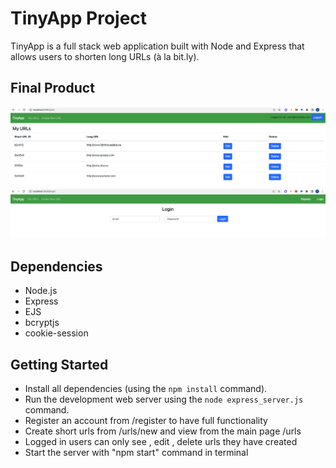 # TinyApp Project

TinyApp is a full stack web application built with Node and Express that allows users to shorten long URLs (à la bit.ly).

## Final Product

!["Screenshot of shortened URLS!"](https://github.com/GMahant1/tinyapp/blob/main/docs/urls-page.png?raw=true)
!["Screenshot of Login page"](https://github.com/GMahant1/tinyapp/blob/main/docs/login-page.png?raw=true)

## Dependencies

- Node.js
- Express
- EJS
- bcryptjs
- cookie-session

## Getting Started

- Install all dependencies (using the `npm install` command).
- Run the development web server using the `node express_server.js` command.
- Register an account from /register to have full functionality
- Create short urls from /urls/new and view from the main page /urls
- Logged in users can only see , edit , delete urls they have created
- Start the server with "npm start" command in terminal 